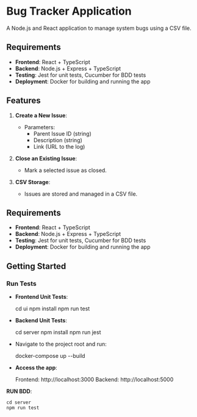 # Bug Tracker Application

A Node.js and React application to manage system bugs using a CSV file.

## Requirements

- **Frontend**: React + TypeScript
- **Backend**: Node.js + Express + TypeScript
- **Testing**: Jest for unit tests, Cucumber for BDD tests
- **Deployment**: Docker for building and running the app

## Features

1. **Create a New Issue**:
   - Parameters: 
     - Parent Issue ID (string)
     - Description (string)
     - Link (URL to the log)

2. **Close an Existing Issue**:
   - Mark a selected issue as closed.

3. **CSV Storage**:
   - Issues are stored and managed in a CSV file.

## Requirements

- **Frontend**: React + TypeScript
- **Backend**: Node.js + Express + TypeScript
- **Testing**: Jest for unit tests, Cucumber for BDD tests
- **Deployment**: Docker for building and running the app

## Getting Started

### Run Tests
 - **Frontend Unit Tests**:

    cd ui
    npm install
    npm run test

 - **Backend Unit Tests**:

    cd server
    npm install
    npm run jest

 - Navigate to the project root and run:

   docker-compose up --build

 - **Access the app**:

    Frontend: http://localhost:3000
    Backend: http://localhost:5000

**RUN BDD**:

    cd server
    npm run test